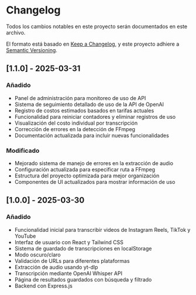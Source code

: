 # Changelog

Todos los cambios notables en este proyecto serán documentados en este archivo.

El formato está basado en [Keep a Changelog](https://keepachangelog.com/es-ES/1.0.0/),
y este proyecto adhiere a [Semantic Versioning](https://semver.org/spec/v2.0.0.html).

## [1.1.0] - 2025-03-31

### Añadido
- Panel de administración para monitoreo de uso de API
- Sistema de seguimiento detallado de uso de la API de OpenAI
- Registro de costos estimados basados en tarifas actuales
- Funcionalidad para reiniciar contadores y eliminar registros de uso
- Visualización del costo individual por transcripción
- Corrección de errores en la detección de FFmpeg
- Documentación actualizada para incluir nuevas funcionalidades

### Modificado
- Mejorado sistema de manejo de errores en la extracción de audio
- Configuración actualizada para especificar ruta a FFmpeg
- Estructura del proyecto optimizada para mejor organización
- Componentes de UI actualizados para mostrar información de uso

## [1.0.0] - 2025-03-30

### Añadido
- Funcionalidad inicial para transcribir videos de Instagram Reels, TikTok y YouTube
- Interfaz de usuario con React y Tailwind CSS
- Sistema de guardado de transcripciones en localStorage
- Modo oscuro/claro
- Validación de URLs para diferentes plataformas
- Extracción de audio usando yt-dlp
- Transcripción mediante OpenAI Whisper API
- Página de resultados guardados con búsqueda y filtrado
- Backend con Express.js